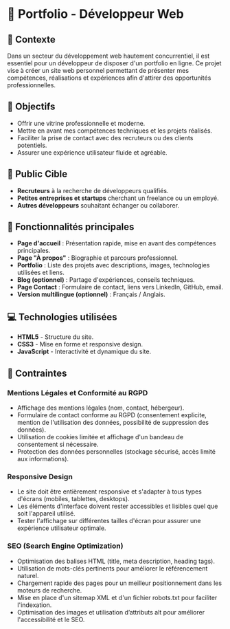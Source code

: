 # 📌 Portfolio - Développeur Web

## 📖 Contexte

Dans un secteur du développement web hautement concurrentiel, il est essentiel pour un développeur de disposer d'un portfolio en ligne. Ce projet vise à créer un site web personnel permettant de présenter mes compétences, réalisations et expériences afin d'attirer des opportunités professionnelles.

## 🎯 Objectifs

- Offrir une vitrine professionnelle et moderne.
- Mettre en avant mes compétences techniques et les projets réalisés.
- Faciliter la prise de contact avec des recruteurs ou des clients potentiels.
- Assurer une expérience utilisateur fluide et agréable.

## 🎯 Public Cible

- **Recruteurs** à la recherche de développeurs qualifiés.
- **Petites entreprises et startups** cherchant un freelance ou un employé.
- **Autres développeurs** souhaitant échanger ou collaborer.

## 🚀 Fonctionnalités principales

- **Page d'accueil** : Présentation rapide, mise en avant des compétences principales.
- **Page "À propos"** : Biographie et parcours professionnel.
- **Portfolio** : Liste des projets avec descriptions, images, technologies utilisées et liens.
- **Blog (optionnel)** : Partage d'expériences, conseils techniques.
- **Page Contact** : Formulaire de contact, liens vers LinkedIn, GitHub, email.
- **Version multilingue (optionnel)** : Français / Anglais.

## 💻 Technologies utilisées

- **HTML5** - Structure du site.
- **CSS3** - Mise en forme et responsive design.
- **JavaScript** - Interactivité et dynamique du site.

## 📂 Contraintes

### Mentions Légales et Conformité au RGPD

- Affichage des mentions légales (nom, contact, hébergeur).
- Formulaire de contact conforme au RGPD (consentement explicite, mention de l'utilisation des données, possibilité de suppression des données).
- Utilisation de cookies limitée et affichage d'un bandeau de consentement si nécessaire.
- Protection des données personnelles (stockage sécurisé, accès limité aux informations).

### Responsive Design

- Le site doit être entièrement responsive et s'adapter à tous types d'écrans (mobiles, tablettes, desktops).
- Les éléments d'interface doivent rester accessibles et lisibles quel que soit l'appareil utilisé.
- Tester l'affichage sur différentes tailles d'écran pour assurer une expérience utilisateur optimale.

### SEO (Search Engine Optimization)

- Optimisation des balises HTML (title, meta description, heading tags).
- Utilisation de mots-clés pertinents pour améliorer le référencement naturel.
- Chargement rapide des pages pour un meilleur positionnement dans les moteurs de recherche.
- Mise en place d'un sitemap XML et d'un fichier robots.txt pour faciliter l'indexation.
- Optimisation des images et utilisation d’attributs alt pour améliorer l'accessibilité et le SEO.

